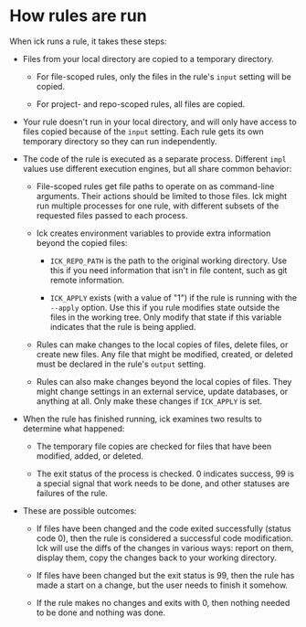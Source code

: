# How rules are run

When ick runs a rule, it takes these steps:

- Files from your local directory are copied to a temporary directory.

    - For file-scoped rules, only the files in the rule's `input` setting will
        be copied.

    - For project- and repo-scoped rules, all files are copied.

- Your rule doesn't run in your local directory, and will only have access to
    files copied because of the `input` setting.  Each rule gets its own
    temporary directory so they can run independently.

- The code of the rule is executed as a separate process.  Different `impl`
    values use different execution engines, but all share common behavior:

    - File-scoped rules get file paths to operate on as command-line arguments.
        Their actions should be limited to those files.  Ick might run multiple
        processes for one rule, with different subsets of the requested files
        passed to each process.

    - Ick creates environment variables to provide extra information beyond the
        copied files:

        - `ICK_REPO_PATH` is the path to the original working directory. Use
          this if you need information that isn't in file content, such as git
          remote information.

        - `ICK_APPLY` exists (with a value of "1") if the rule is running with
          the `--apply` option.  Use this if you rule modifies state outside the
          files in the working tree.  Only modify that state if this variable
          indicates that the rule is being applied.

    - Rules can make changes to the local copies of files, delete files, or
        create new files.  Any file that might be modified, created, or deleted
        must be declared in the rule's `output` setting.

    - Rules can also make changes beyond the local copies of files.  They might
        change settings in an external service, update databases, or anything at
        all.  Only make these changes if `ICK_APPLY` is set.

- When the rule has finished running, ick examines two results to determine what
    happened:

    - The temporary file copies are checked for files that have been modified,
        added, or deleted.

    - The exit status of the process is checked. 0 indicates success, 99 is a
        special signal that work needs to be done, and other statuses are
        failures of the rule.

- These are possible outcomes:

    - If files have been changed and the code exited successfully (status code
        0), then the rule is considered a successful code modification.  Ick
        will use the diffs of the changes in various ways: report on them,
        display them, copy the changes back to your working directory.

    - If files have been changed but the exit status is 99, then the rule has
        made a start on a change, but the user needs to finish it somehow.

    - If  the rule makes no changes and exits with 0, then nothing needed to be
        done and nothing was done.

